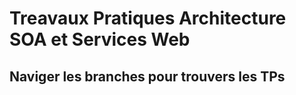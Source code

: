 # Treavaux Pratiques Architecture SOA et Services Web
## Naviger les branches pour trouvers les TPs

